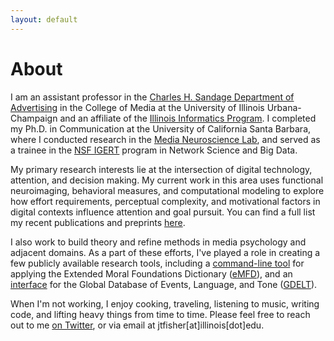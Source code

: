 ```yaml
---
layout: default
---
```


<!-- Section -->

# About

I am an assistant professor in the [Charles H. Sandage Department of Advertising](https://media.illinois.edu/advertising) in the College of Media at the University of Illinois Urbana-Champaign and an affiliate of the [Illinois Informatics Program](https://informatics.ischool.illinois.edu/). I completed my Ph.D. in Communication at the University of California Santa Barbara, where I conducted research in the [Media Neuroscience Lab](https://www.medianeuroscience.org/), and served as a trainee in the [NSF IGERT](https://networkscience.igert.ucsb.edu/) program in Network Science and Big Data.

My primary research interests lie at the intersection of digital technology, attention, and decision making. My current work in this area uses functional neuroimaging, behavioral measures, and computational modeling to explore how effort requirements, perceptual complexity, and motivational factors in digital contexts influence attention and goal pursuit. You can find a full list my recent publications and preprints [here](https://www.jacobtfisher.com/publications).

I also work to build theory and refine methods in media psychology and adjacent domains. As a part of these efforts, I've played a role in creating a few publicly available research tools, including a [command-line tool](https://github.com/medianeuroscience/emfdscore) for applying the Extended Moral Foundations Dictionary ([eMFD](https://link.springer.com/article/10.3758/s13428-020-01433-0)), and an [interface](https://icore.mnl.ucsb.edu/home) for the Global Database of Events, Language, and Tone ([GDELT](https://www.gdeltproject.org/)).  

When I'm not working, I enjoy cooking, traveling, listening to music, writing code, and lifting heavy things from time to time. Please feel free to reach out to me [on Twitter](https://twitter.com/jake_fisher), or via email at jtfisher[at]illinois[dot]edu.

<!-- Section -->